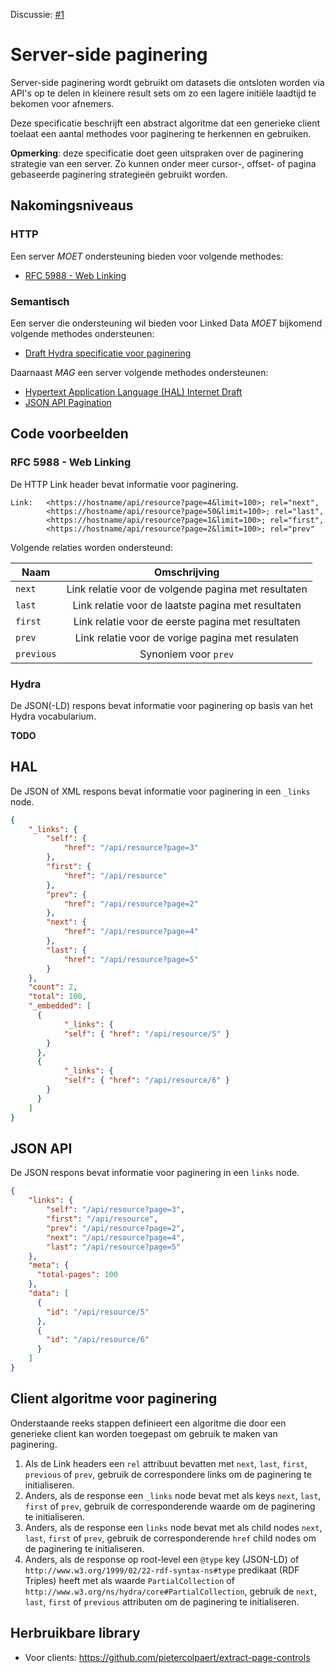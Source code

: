 Discussie: [#1](https://github.com/pietercolpaert/generieke-hypermedia-api/issues/1)

# Server-side paginering

Server-side paginering wordt gebruikt om datasets die ontsloten worden via API's op te delen in kleinere result sets om zo een lagere initiële laadtijd te bekomen voor afnemers.

Deze specificatie beschrijft een abstract algoritme dat een generieke client toelaat een aantal methodes voor paginering te herkennen en gebruiken.

**Opmerking**: deze specificatie doet geen uitspraken over de paginering strategie van een server. Zo kunnen onder meer cursor-, offset- of pagina gebaseerde paginering strategieën gebruikt worden.

## Nakomingsniveaus

### HTTP

Een server _MOET_ ondersteuning bieden voor volgende methodes:

+ [RFC 5988 - Web Linking](https://tools.ietf.org/html/rfc5988)

### Semantisch

Een server die ondersteuning wil bieden voor Linked Data _MOET_ bijkomend volgende methodes ondersteunen:

+ [Draft Hydra specificatie voor paginering](https://github.com/HydraCG/Specifications/blob/master/drafts/use-cases/3.2.pagination.md)

Daarnaast _MAG_ een server volgende methodes ondersteunen:

+ [Hypertext Application Language (HAL) Internet Draft](http://stateless.co/hal_specification.html)
+ [JSON API Pagination](http://jsonapi.org/format/#fetching-pagination)

## Code voorbeelden

### RFC 5988 - Web Linking

De HTTP Link header bevat informatie voor paginering.

```
Link: 	<https://hostname/api/resource?page=4&limit=100>; rel="next",
  		<https://hostname/api/resource?page=50&limit=100>; rel="last",
  		<https://hostname/api/resource?page=1&limit=100>; rel="first",
  		<https://hostname/api/resource?page=2&limit=100>; rel="prev"
```

Volgende relaties worden ondersteund:

| Naam        | Omschrijving                                        |
| ----------- |:---------------------------------------------------:|
| `next`      | Link relatie voor de volgende pagina met resultaten |
| `last`      | Link relatie voor de laatste pagina met resultaten  |
| `first`     | Link relatie voor de eerste pagina met resultaten   |
| `prev`      | Link relatie voor de vorige pagina met resulaten    |
| `previous`  | Synoniem voor `prev`                                |

### Hydra

De JSON(-LD) respons bevat informatie voor paginering op basis van het Hydra vocabularium.

__TODO__

## HAL

De JSON of XML respons bevat informatie voor paginering in een `_links` node.

```json
{
    "_links": {
        "self": {
            "href": "/api/resource?page=3"
        },
        "first": {
            "href": "/api/resource"
        },
        "prev": {
            "href": "/api/resource?page=2"
        },
        "next": {
            "href": "/api/resource?page=4"
        },
        "last": {
            "href": "/api/resource?page=5"
        }
    },
    "count": 2,
    "total": 100,
    "_embedded": [
      {
		    "_links": {
        	"self": { "href": "/api/resource/5" }
        }
      },
      {
		    "_links": {
        	"self": { "href": "/api/resource/6" }
        }
      }
    ]
}
```

## JSON API

De JSON respons bevat informatie voor paginering in een `links` node.

```json
{
    "links": {
        "self": "/api/resource?page=3",
        "first": "/api/resource",
        "prev": "/api/resource?page=2",
        "next": "/api/resource?page=4",
        "last": "/api/resource?page=5"
    },
    "meta": {
      "total-pages": 100
    },
    "data": [
      {
        "id": "/api/resource/5"
      },
      {
        "id": "/api/resource/6"
      }
    ]
}
```

## Client algoritme voor paginering

Onderstaande reeks stappen definieert een algoritme die door een generieke client kan worden toegepast om gebruik te maken van paginering.

1. Als de Link headers een `rel` attribuut bevatten met `next`, `last`, `first`, `previous` of `prev`, gebruik de correspondere links om de paginering te initialiseren.
2. Anders, als de response een `_links` node bevat met als keys `next`, `last`, `first` of `prev`, gebruik de corresponderende waarde om de paginering te initialiseren.
3. Anders, als de response een `links` node bevat met als child nodes `next`, `last`, `first` of `prev`, gebruik de corresponderende `href` child nodes om de paginering te initialiseren.
4. Anders, als de response op root-level een `@type` key (JSON-LD) of `http://www.w3.org/1999/02/22-rdf-syntax-ns#type` predikaat (RDF Triples) heeft met als waarde `PartialCollection` of `http://www.w3.org/ns/hydra/core#PartialCollection`, gebruik de `next`, `last`, `first` of `previous` attributen om de paginering te initialiseren.

## Herbruikbare library

- Voor clients: https://github.com/pietercolpaert/extract-page-controls

